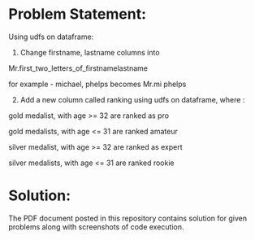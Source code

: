 # Problem Statement:

Using udfs on dataframe:

1. Change firstname, lastname columns into

Mr.first_two_letters_of_firstname<space>lastname

for example - michael, phelps becomes Mr.mi phelps

2. Add a new column called ranking using udfs on dataframe, where :

gold medalist, with age >= 32 are ranked as pro

gold medalists, with age <= 31 are ranked amateur

silver medalist, with age >= 32 are ranked as expert

silver medalists, with age <= 31 are ranked rookie

# Solution:

The PDF document posted in this repository contains solution for given problems along with screenshots of code execution.
